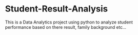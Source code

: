 # Student-Result-Analysis
This is a Data Analytics project using python to analyze student performance based on there result, family background etc...
